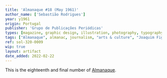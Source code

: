 ```yaml
---
title: 'Almanaque #18 (May 1961)'
author_name: ['Sebastião Rodrigues']
year: y1961
origin: Portugal
publisher: 'Grupo de Publicações Periódicas'
types: [magazine, graphic design, illustration, photography, typography]
tags: ["Almanaque", almanac, journalism, "arts & culture", "Joaquim Figueiredo Magalhães"]
ref: sol-320-0009
wip: true
layout: artifact
date_added: 2022-02-22
---
```

<p>This is the eighteenth and final number of <a class="text-cat-link publisher" href="/tags/almanaque/">Almanaque</a>.</p>
